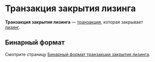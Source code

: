 # Транзакция закрытия лизинга

**Транзакция закрытия лизинга** — [транзакция](/ru/blockchain/transaction.md), которая закрывает [лизинг](/ru/blockchain/leasing.md).

## Бинарный формат

Смотрите страницу [Бинарный формат транзакции закрытия лизинга](/ru/blockchain/binary-format/transaction-binary-format/lease-cancel-transaction-binary-format.md).
